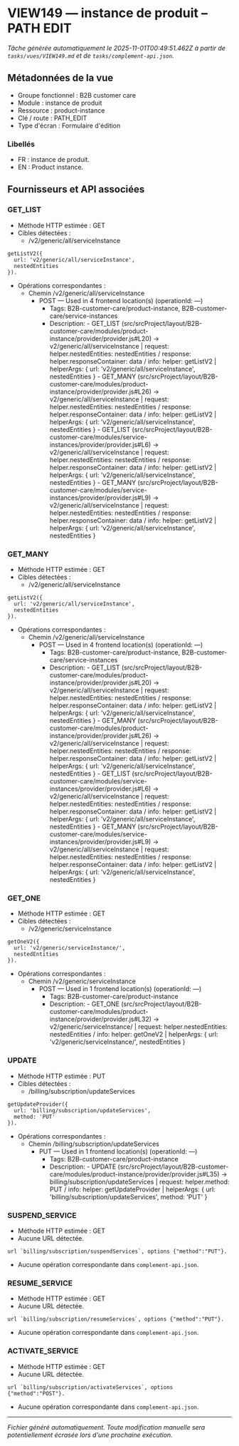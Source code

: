 # VIEW149 — instance de produit – PATH EDIT

_Tâche générée automatiquement le 2025-11-01T00:49:51.462Z à partir de `tasks/vues/VIEW149.md` et de `tasks/complement-api.json`._

## Métadonnées de la vue

- Groupe fonctionnel : B2B customer care
- Module : instance de produit
- Ressource : product-instance
- Clé / route : PATH_EDIT
- Type d'écran : Formulaire d'édition

### Libellés
- FR : instance de produit.
- EN : Product instance.

## Fournisseurs et API associées

### GET_LIST

- Méthode HTTP estimée : GET
- Cibles détectées :
  - /v2/generic/all/serviceInstance

```text
getListV2({
  url: 'v2/generic/all/serviceInstance',
  nestedEntities
}).
```

- Opérations correspondantes :
  - Chemin /v2/generic/all/serviceInstance
    - POST — Used in 4 frontend location(s) (operationId: —)
      - Tags: B2B-customer-care/product-instance, B2B-customer-care/service-instances
      - Description: - GET_LIST (src/srcProject/layout/B2B-customer-care/modules/product-instance/provider/provider.js#L20) -> v2/generic/all/serviceInstance | request: helper.nestedEntities: nestedEntities / response: helper.responseContainer: data / info: helper: getListV2 | helperArgs: { url: 'v2/generic/all/serviceInstance', nestedEntities } - GET_MANY (src/srcProject/layout/B2B-customer-care/modules/product-instance/provider/provider.js#L26) -> v2/generic/all/serviceInstance | request: helper.nestedEntities: nestedEntities / response: helper.responseContainer: data / info: helper: getListV2 | helperArgs: { url: 'v2/generic/all/serviceInstance', nestedEntities } - GET_LIST (src/srcProject/layout/B2B-customer-care/modules/service-instances/provider/provider.js#L6) -> v2/generic/all/serviceInstance | request: helper.nestedEntities: nestedEntities / response: helper.responseContainer: data / info: helper: getListV2 | helperArgs: { url: 'v2/generic/all/serviceInstance', nestedEntities } - GET_MANY (src/srcProject/layout/B2B-customer-care/modules/service-instances/provider/provider.js#L9) -> v2/generic/all/serviceInstance | request: helper.nestedEntities: nestedEntities / response: helper.responseContainer: data / info: helper: getListV2 | helperArgs: { url: 'v2/generic/all/serviceInstance', nestedEntities }

### GET_MANY

- Méthode HTTP estimée : GET
- Cibles détectées :
  - /v2/generic/all/serviceInstance

```text
getListV2({
  url: 'v2/generic/all/serviceInstance',
  nestedEntities
}).
```

- Opérations correspondantes :
  - Chemin /v2/generic/all/serviceInstance
    - POST — Used in 4 frontend location(s) (operationId: —)
      - Tags: B2B-customer-care/product-instance, B2B-customer-care/service-instances
      - Description: - GET_LIST (src/srcProject/layout/B2B-customer-care/modules/product-instance/provider/provider.js#L20) -> v2/generic/all/serviceInstance | request: helper.nestedEntities: nestedEntities / response: helper.responseContainer: data / info: helper: getListV2 | helperArgs: { url: 'v2/generic/all/serviceInstance', nestedEntities } - GET_MANY (src/srcProject/layout/B2B-customer-care/modules/product-instance/provider/provider.js#L26) -> v2/generic/all/serviceInstance | request: helper.nestedEntities: nestedEntities / response: helper.responseContainer: data / info: helper: getListV2 | helperArgs: { url: 'v2/generic/all/serviceInstance', nestedEntities } - GET_LIST (src/srcProject/layout/B2B-customer-care/modules/service-instances/provider/provider.js#L6) -> v2/generic/all/serviceInstance | request: helper.nestedEntities: nestedEntities / response: helper.responseContainer: data / info: helper: getListV2 | helperArgs: { url: 'v2/generic/all/serviceInstance', nestedEntities } - GET_MANY (src/srcProject/layout/B2B-customer-care/modules/service-instances/provider/provider.js#L9) -> v2/generic/all/serviceInstance | request: helper.nestedEntities: nestedEntities / response: helper.responseContainer: data / info: helper: getListV2 | helperArgs: { url: 'v2/generic/all/serviceInstance', nestedEntities }

### GET_ONE

- Méthode HTTP estimée : GET
- Cibles détectées :
  - /v2/generic/serviceInstance

```text
getOneV2({
  url: 'v2/generic/serviceInstance/',
  nestedEntities
}).
```

- Opérations correspondantes :
  - Chemin /v2/generic/serviceInstance
    - POST — Used in 1 frontend location(s) (operationId: —)
      - Tags: B2B-customer-care/product-instance
      - Description: - GET_ONE (src/srcProject/layout/B2B-customer-care/modules/product-instance/provider/provider.js#L32) -> v2/generic/serviceInstance/ | request: helper.nestedEntities: nestedEntities / info: helper: getOneV2 | helperArgs: { url: 'v2/generic/serviceInstance/', nestedEntities }

### UPDATE

- Méthode HTTP estimée : PUT
- Cibles détectées :
  - /billing/subscription/updateServices

```text
getUpdateProvider({
  url: 'billing/subscription/updateServices',
  method: 'PUT'
}).
```

- Opérations correspondantes :
  - Chemin /billing/subscription/updateServices
    - PUT — Used in 1 frontend location(s) (operationId: —)
      - Tags: B2B-customer-care/product-instance
      - Description: - UPDATE (src/srcProject/layout/B2B-customer-care/modules/product-instance/provider/provider.js#L35) -> billing/subscription/updateServices | request: helper.method: PUT / info: helper: getUpdateProvider | helperArgs: { url: 'billing/subscription/updateServices', method: 'PUT' }

### SUSPEND_SERVICE

- Méthode HTTP estimée : GET
- Aucune URL détectée.

```text
url `billing/subscription/suspendServices`, options {"method":"PUT"}.
```

- Aucune opération correspondante dans `complement-api.json`.

### RESUME_SERVICE

- Méthode HTTP estimée : GET
- Aucune URL détectée.

```text
url `billing/subscription/resumeServices`, options {"method":"PUT"}.
```

- Aucune opération correspondante dans `complement-api.json`.

### ACTIVATE_SERVICE

- Méthode HTTP estimée : GET
- Aucune URL détectée.

```text
url `billing/subscription/activateServices`, options {"method":"POST"}.
```

- Aucune opération correspondante dans `complement-api.json`.

---

_Fichier généré automatiquement. Toute modification manuelle sera potentiellement écrasée lors d'une prochaine exécution._
